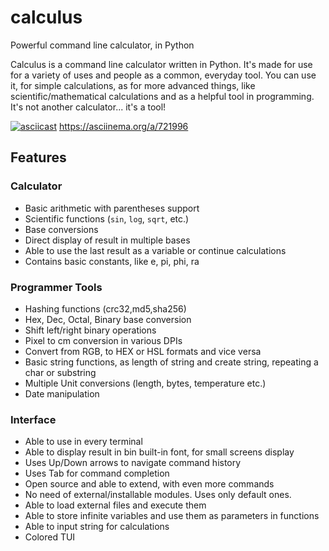 # calculus
Powerful command line calculator, in Python

Calculus is a command line calculator written in Python. It's made for use for a variety of uses and people as a common, everyday tool. You can use it, for simple calculations, as for more advanced things, like scientific/mathematical calculations and as a helpful tool in programming. It's not another calculator... it's a tool!


[![asciicast](https://asciinema.org/a/721996.svg)](https://asciinema.org/a/721996)
https://asciinema.org/a/721996

## Features

### Calculator
- Basic arithmetic with parentheses support
- Scientific functions (`sin`, `log`, `sqrt`, etc.)
- Base conversions
- Direct display of result in multiple bases
- Able to use the last result as a variable or continue calculations
- Contains basic constants, like e, pi, phi, ra

### Programmer Tools
- Hashing functions (crc32,md5,sha256)
- Hex, Dec, Octal, Binary base conversion
- Shift left/right binary operations
- Pixel to cm conversion in various DPIs
- Convert from RGB, to HEX or HSL formats and vice versa
- Basic string functions, as length of string and create string, repeating a char or substring
- Multiple Unit conversions (length, bytes, temperature etc.)
- Date manipulation

### Interface
- Able to use in every terminal
- Able to display result in bin built-in font, for small screens display
- Uses Up/Down arrows to navigate command history
- Uses Tab for command completion
- Open source and able to extend, with even more commands
- No need of external/installable modules. Uses only default ones.
- Able to load external files and execute them
- Able to store infinite variables and use them as parameters in functions
- Able to input string for calculations
- Colored TUI
